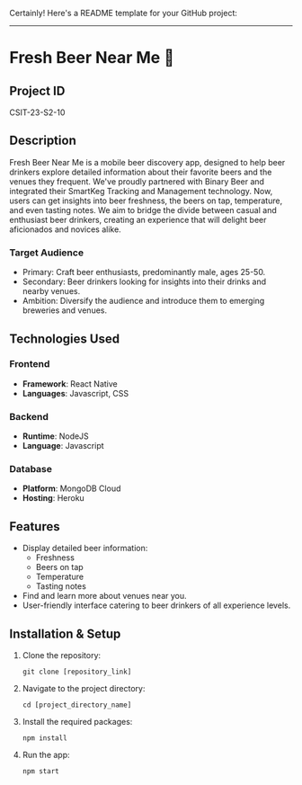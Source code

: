 Certainly! Here's a README template for your GitHub project:

---

# Fresh Beer Near Me 🍻

## Project ID
CSIT-23-S2-10

## Description
Fresh Beer Near Me is a mobile beer discovery app, designed to help beer drinkers explore detailed information about their favorite beers and the venues they frequent. We've proudly partnered with Binary Beer and integrated their SmartKeg Tracking and Management technology. Now, users can get insights into beer freshness, the beers on tap, temperature, and even tasting notes. We aim to bridge the divide between casual and enthusiast beer drinkers, creating an experience that will delight beer aficionados and novices alike.

### Target Audience
* Primary: Craft beer enthusiasts, predominantly male, ages 25-50.
* Secondary: Beer drinkers looking for insights into their drinks and nearby venues. 
* Ambition: Diversify the audience and introduce them to emerging breweries and venues.

## Technologies Used
### Frontend
- **Framework**: React Native
- **Languages**: Javascript, CSS

### Backend
- **Runtime**: NodeJS
- **Language**: Javascript

### Database
- **Platform**: MongoDB Cloud
- **Hosting**: Heroku

## Features
* Display detailed beer information:
  * Freshness
  * Beers on tap
  * Temperature
  * Tasting notes
* Find and learn more about venues near you.
* User-friendly interface catering to beer drinkers of all experience levels.

## Installation & Setup
1. Clone the repository:
   ```
   git clone [repository_link]
   ```
2. Navigate to the project directory:
   ```
   cd [project_directory_name]
   ```
3. Install the required packages:
   ```
   npm install
   ```
4. Run the app:
   ```
   npm start
   ```

